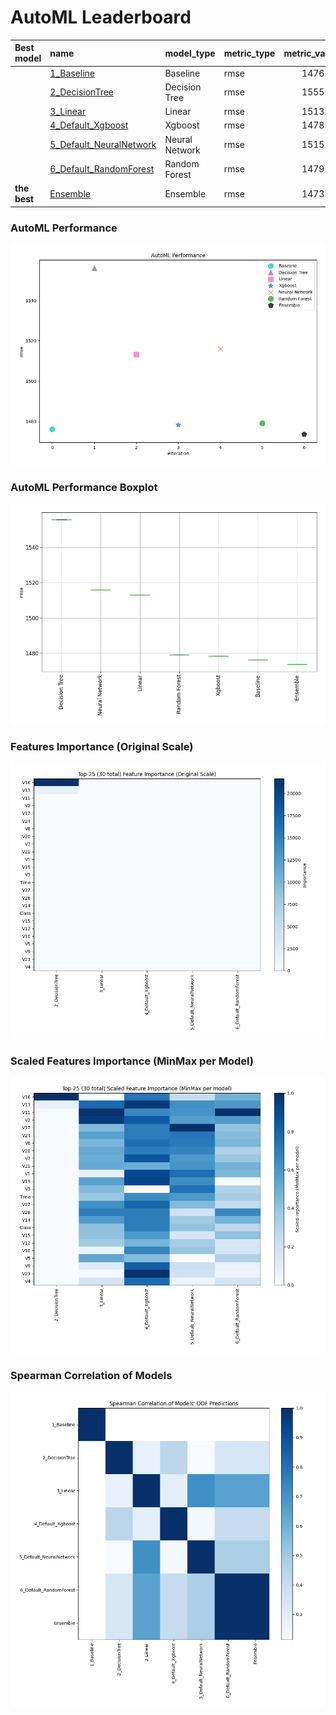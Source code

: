 # AutoML Leaderboard

| Best model   | name                                                         | model_type     | metric_type   |   metric_value |   train_time |
|:-------------|:-------------------------------------------------------------|:---------------|:--------------|---------------:|-------------:|
|              | [1_Baseline](1_Baseline/README.md)                           | Baseline       | rmse          |        1476.26 |         0.46 |
|              | [2_DecisionTree](2_DecisionTree/README.md)                   | Decision Tree  | rmse          |        1555.86 |        10.08 |
|              | [3_Linear](3_Linear/README.md)                               | Linear         | rmse          |        1513.11 |         3.75 |
|              | [4_Default_Xgboost](4_Default_Xgboost/README.md)             | Xgboost        | rmse          |        1478.35 |         4.15 |
|              | [5_Default_NeuralNetwork](5_Default_NeuralNetwork/README.md) | Neural Network | rmse          |        1515.92 |         1.12 |
|              | [6_Default_RandomForest](6_Default_RandomForest/README.md)   | Random Forest  | rmse          |        1479.14 |         4.82 |
| **the best** | [Ensemble](Ensemble/README.md)                               | Ensemble       | rmse          |        1473.76 |         0.26 |

### AutoML Performance
![AutoML Performance](ldb_performance.png)

### AutoML Performance Boxplot
![AutoML Performance Boxplot](ldb_performance_boxplot.png)

### Features Importance (Original Scale)
![features importance across models](features_heatmap.png)



### Scaled Features Importance (MinMax per Model)
![scaled features importance across models](features_heatmap_scaled.png)



### Spearman Correlation of Models
![models spearman correlation](correlation_heatmap.png)

